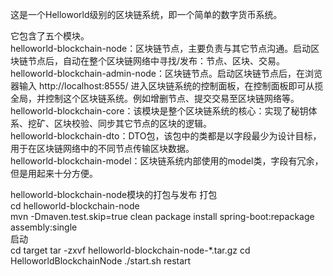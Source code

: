 这是一个Helloworld级别的区块链系统，即一个简单的数字货币系统。  

它包含了五个模块。  
helloworld-blockchain-node：区块链节点，主要负责与其它节点沟通。启动区块链节点后，自动在整个区块链网络中寻找/发布：节点、区块、交易。  
helloworld-blockchain-admin-node：区块链节点。启动区块链节点后，在浏览器输入 http://localhost:8555/ 进入区块链系统的控制面板，在控制面板即可从揽全局，并控制这个区块链系统。例如增删节点、提交交易至区块链网络等。  
helloworld-blockchain-core：该模块是整个区块链系统的核心：实现了秘钥体系、挖矿、区块校验、同步其它节点的区块的逻辑。  
helloworld-blockchain-dto：DTO包，该包中的类都是以字段最少为设计目标，用于在区块链网络中的不同节点传输区块数据。  
helloworld-blockchain-model：区块链系统内部使用的model类，字段有冗余，但是用起来十分方便。  



helloworld-blockchain-node模块的打包与发布
打包  
cd helloworld-blockchain-node  
mvn -Dmaven.test.skip=true clean package install spring-boot:repackage assembly:single  
启动  
cd target
tar -zxvf helloworld-blockchain-node-*.tar.gz
cd HelloworldBlockchainNode
./start.sh restart

